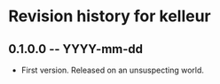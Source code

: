 # Revision history for kelleur

## 0.1.0.0 -- YYYY-mm-dd

* First version. Released on an unsuspecting world.
